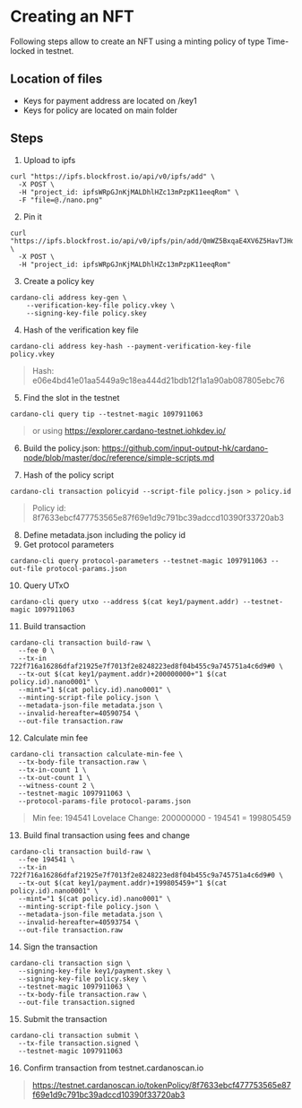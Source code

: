 # Creating an NFT

Following steps allow to create an NFT using a minting policy of type Time-locked in testnet.

## Location of files
- Keys for payment address are located on /key1
- Keys for policy are located on main folder

## Steps
1. Upload to ipfs
```
curl "https://ipfs.blockfrost.io/api/v0/ipfs/add" \
  -X POST \
  -H "project_id: ipfsWRpGJnKjMALDhlHZc13mPzpK11eeqRom" \
  -F "file=@./nano.png"
```
2. Pin it
```
curl "https://ipfs.blockfrost.io/api/v0/ipfs/pin/add/QmWZ5BxqaE4XV6Z5HavTJHdazL2tYdF6MraFGJAh2ZY6r6" \
  -X POST \
  -H "project_id: ipfsWRpGJnKjMALDhlHZc13mPzpK11eeqRom"
```
3. Create a policy key
```
cardano-cli address key-gen \
    --verification-key-file policy.vkey \
    --signing-key-file policy.skey
```
4. Hash of the verification key file
```
cardano-cli address key-hash --payment-verification-key-file policy.vkey
```

> Hash: e06e4bd41e01aa5449a9c18ea444d21bdb12f1a1a90ab087805ebc76

5. Find the slot in the testnet
```
cardano-cli query tip --testnet-magic 1097911063
```

> or using https://explorer.cardano-testnet.iohkdev.io/

6. Build the policy.json: https://github.com/input-output-hk/cardano-node/blob/master/doc/reference/simple-scripts.md

7. Hash of the policy script
```
cardano-cli transaction policyid --script-file policy.json > policy.id
```

> Policy id: 8f7633ebcf477753565e87f69e1d9c791bc39adccd10390f33720ab3

8. Define metadata.json including the policy id
9. Get protocol parameters
```
cardano-cli query protocol-parameters --testnet-magic 1097911063 --out-file protocol-params.json
```

10. Query UTxO
```
cardano-cli query utxo --address $(cat key1/payment.addr) --testnet-magic 1097911063
```

11. Build transaction
```
cardano-cli transaction build-raw \
  --fee 0 \
  --tx-in 722f716a16286dfaf21925e7f7013f2e8248223ed8f04b455c9a745751a4c6d9#0 \
  --tx-out $(cat key1/payment.addr)+200000000+"1 $(cat policy.id).nano0001" \
  --mint="1 $(cat policy.id).nano0001" \
  --minting-script-file policy.json \
  --metadata-json-file metadata.json \
  --invalid-hereafter=40590754 \
  --out-file transaction.raw
```

12. Calculate min fee
```
cardano-cli transaction calculate-min-fee \
  --tx-body-file transaction.raw \
  --tx-in-count 1 \
  --tx-out-count 1 \
  --witness-count 2 \
  --testnet-magic 1097911063 \
  --protocol-params-file protocol-params.json
  ```

> Min fee: 194541 Lovelace
> Change: 200000000 - 194541 = 199805459

13. Build final transaction using fees and change
```
cardano-cli transaction build-raw \
  --fee 194541 \
  --tx-in 722f716a16286dfaf21925e7f7013f2e8248223ed8f04b455c9a745751a4c6d9#0 \
  --tx-out $(cat key1/payment.addr)+199805459+"1 $(cat policy.id).nano0001" \
  --mint="1 $(cat policy.id).nano0001" \
  --minting-script-file policy.json \
  --metadata-json-file metadata.json \
  --invalid-hereafter=40593754 \
  --out-file transaction.raw
```

14. Sign the transaction
```
cardano-cli transaction sign \
  --signing-key-file key1/payment.skey \
  --signing-key-file policy.skey \
  --testnet-magic 1097911063 \
  --tx-body-file transaction.raw \
  --out-file transaction.signed
```

15. Submit the transaction
```
cardano-cli transaction submit \
  --tx-file transaction.signed \
  --testnet-magic 1097911063
```

16. Confirm transaction from testnet.cardanoscan.io
> https://testnet.cardanoscan.io/tokenPolicy/8f7633ebcf477753565e87f69e1d9c791bc39adccd10390f33720ab3